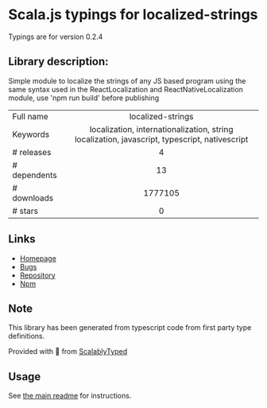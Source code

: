 
# Scala.js typings for localized-strings

Typings are for version 0.2.4

## Library description:
Simple module to localize the strings of any JS based program using the same syntax used in the ReactLocalization and ReactNativeLocalization module, use 'npm run build' before publishing

|                    |                 |
| ------------------ | :-------------: |
| Full name          | localized-strings |
| Keywords           | localization, internationalization, string localization, javascript, typescript, nativescript |
| # releases         | 4 |
| # dependents       | 13 |
| # downloads        | 1777105 |
| # stars            | 0 |

## Links
- [Homepage](https://github.com/stefalda/localized-strings#readme)
- [Bugs](https://github.com/stefalda/localized-strings/issues)
- [Repository](https://github.com/stefalda/localized-strings)
- [Npm](https://www.npmjs.com/package/localized-strings)
    


## Note
This library has been generated from typescript code from first party type definitions.

Provided with :purple_heart: from [ScalablyTyped](https://github.com/oyvindberg/ScalablyTyped)

## Usage
See [the main readme](../../readme.md) for instructions.


